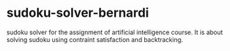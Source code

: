 # sudoku-solver-bernardi
 sudoku solver for the assignment of artificial intelligence course. It is about solving sudoku using contraint satisfaction and backtracking.
